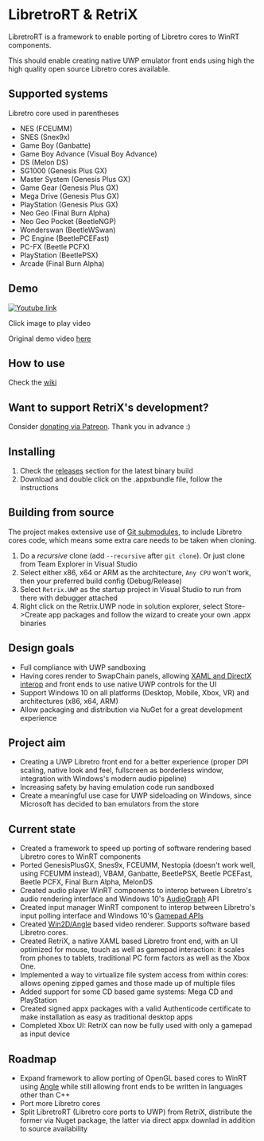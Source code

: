 # LibretroRT & RetriX

LibretroRT is a framework to enable porting of Libretro cores to WinRT components.

This should enable creating native UWP emulator front ends using high the high quality open source Libretro cores available.

## Supported systems

Libretro core used in parentheses

- NES (FCEUMM)
- SNES (Snex9x)
- Game Boy (Ganbatte)
- Game Boy Advance (Visual Boy Advance)
- DS (Melon DS)
- SG1000 (Genesis Plus GX)
- Master System (Genesis Plus GX)
- Game Gear (Genesis Plus GX)
- Mega Drive (Genesis Plus GX)
- PlayStation (Genesis Plus GX)
- Neo Geo (Final Burn Alpha)
- Neo Geo Pocket (BeetleNGP)
- Wonderswan (BeetleWSwan)
- PC Engine (BeetlePCEFast)
- PC-FX (Beetle PCFX)
- PlayStation (BeetlePSX)
- Arcade (Final Burn Alpha)

## Demo

[![Youtube link](https://img.youtube.com/vi/212kBK0IB1w/0.jpg)](https://youtu.be/212kBK0IB1w)

Click image to play video

Original demo video [here](https://youtu.be/1mzS54HhcEM)

## How to use

Check the [wiki](https://github.com/Aftnet/LibretroRT/wiki)

## Want to support RetriX's development?

Consider [donating via Patreon](https://www.patreon.com/aftnet). Thank you in advance :)

## Installing

1. Check the [releases](https://github.com/Aftnet/LibretroRT/releases) section for the latest binary build
2. Download and double click on the .appxbundle file, follow the instructions

## Building from source

The project makes extensive use of [Git submodules](https://git-scm.com/docs/git-submodule), to include Libretro cores code, which means some extra care needs to be taken when cloning.

1. Do a *recursive* clone (add `--recursive` after `git clone`). Or just clone from Team Explorer in Visual Studio
2. Select either x86, x64 or ARM as the architecture, `Any CPU` won't work, then your preferred build config (Debug/Release)
3. Select `Retrix.UWP` as the startup project in Visual Studio to run from there with debugger attached
4. Right click on the Retrix.UWP node in solution explorer, select Store->Create app packages and follow the wizard to create your own .appx binaries

## Design goals

- Full compliance with UWP sandboxing
- Having cores render to SwapChain panels, allowing [XAML and DirectX interop](https://docs.microsoft.com/en-us/windows/uwp/gaming/directx-and-xaml-interop) and front ends to use native UWP controls for the UI
- Support Windows 10 on all platforms (Desktop, Mobile, Xbox, VR) and architectures (x86, x64, ARM)
- Allow packaging and distribution via NuGet for a great development experience

## Project aim

- Creating a UWP Libretro front end for a better experience (proper DPI scaling, native look and feel, fullscreen as borderless window, integration with Windows's modern audio pipeline)
- Increasing safety by having emulation code run sandboxed
- Create a meaningful use case for UWP sideloading on Windows, since Microsoft has decided to ban emulators from the store

## Current state

- Created a framework to speed up porting of software rendering based Libretro cores to WinRT components
- Ported GenesisPlusGX, Snes9x, FCEUMM, Nestopia (doesn't work well, using FCEUMM instead), VBAM, Ganbatte, BeetlePSX, Beetle PCEFast, Beetle PCFX, Final Burn Alpha, MelonDS
- Created audio player WinRT components to interop between Libretro's audio rendering interface and Windows 10's [AudioGraph](https://docs.microsoft.com/en-us/windows/uwp/audio-video-camera/audio-graphs) API
- Created input manager WinRT component to interop between Libretro's input polling interface and Windows 10's [Gamepad APIs](https://docs.microsoft.com/en-us/uwp/api/windows.gaming.input.gamepad)
- Created [Win2D/Angle](https://github.com/Microsoft/Win2D) based video renderer. Supports software based Libretro cores.
- Created RetriX, a native XAML based Libretro front end, with an UI optimized for mouse, touch as well as gamepad interaction: it scales from phones to tablets, traditional PC form factors as well as the Xbox One.
- Implemented a way to virtualize file system access from within cores: allows opening zipped games and those made up of multiple files
- Added support for some CD based game systems: Mega CD and PlayStation
- Created signed appx packages with a valid Authenticode certificate to make installation as easy as traditional desktop apps
- Completed Xbox UI: RetriX can now be fully used with only a gamepad as input device

## Roadmap

- Expand framework to allow porting of OpenGL based cores to WinRT using [Angle](https://github.com/Microsoft/angle) while still allowing front ends to be written in languages other than C++
- Port more Libretro cores
- Split LibretroRT (Libretro core ports to UWP) from RetriX, distribute the former via Nuget package, the latter via direct appx downlad in addition to source availability
